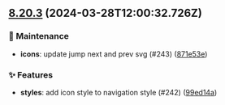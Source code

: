 ## [8.20.3](https://github.com/AxisCommunications/fluent-components/compare/356559ec1b3ceaaebf3ff0c1d6a49224b95e20dd..871e53e41fba3fc3fbdb676e4e7f3c2cd6f04dae) (2024-03-28T12:00:32.726Z)

### 🚧 Maintenance

  - **icons**: update jump next and prev svg (#243) ([871e53e](https://github.com/AxisCommunications/fluent-components/commit/871e53e41fba3fc3fbdb676e4e7f3c2cd6f04dae))

### ✨ Features

  - **styles**: add icon style to navigation style (#242) ([99ed14a](https://github.com/AxisCommunications/fluent-components/commit/99ed14a25a255cc3efde808c25245159c1df166e))

